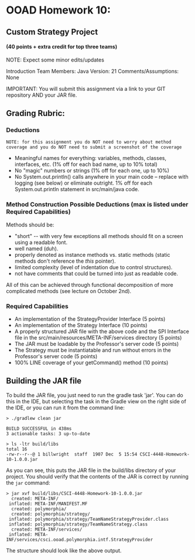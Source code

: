 # OOAD Homework 10:
## Custom Strategy Project
#### (40 points + extra credit for top three teams)

NOTE: Expect some minor edits/updates

Introduction
Team Members:
Java Version: 21
Comments/Assumptions: None

IMPORTANT: You will submit this assignment via a link to your GIT repository AND your JAR file.

## Grading Rubric:

### Deductions

    NOTE: for this assignment you do NOT need to worry about method coverage and you do NOT need to submit a screenshot of the coverage

* Meaningful names for everything: variables, methods, classes, interfaces, etc. (1% off for each bad name, up to 10% total)
* No "magic" numbers or strings (1% off for each one, up to 10%)
* No System.out.println() calls anywhere in your main code – replace with logging (see below) or eliminate outright. 1% off for each System.out.println statement in src/main/java code.

### Method Construction Possible Deductions (max is listed under Required Capabilities)

Methods should be:
* "short" -- with very few exceptions all methods should fit on a screen using a readable font.
* well named (duh).
* properly denoted as instance methods vs. static methods (static methods don't reference the _this_ pointer).
* limited complexity (level of indentation due to control structures).
* not have comments that could be turned into just as readable code.

All of this can be achieved through functional decomposition of more complicated methods (see lecture on October 2nd).

### Required Capabilities

* An implementation of the StrategyProvider Interface (5 points)
* An implementation of the Strategy Interface (10 points)
* A properly structured JAR file with the above code and the SPI Interface file in the src/main/resources/META-INF/services directory (5 points)
* The JAR must be loadable by the Professor's server code (5 points)
* The Strategy must be instantiatable and run without errors in the Professor's server code (5 points)
* 100% LINE coverage of your getCommand() method (10 points)

## Building the JAR file

To build the JAR file, you just need to run the gradle task 'jar'. You can do this in the 
IDE, but selecting the task in the Gradle view on the right side of the IDE, or you can run
it from the command line:

```shell
> ./gradlew clean jar

BUILD SUCCESSFUL in 438ms
3 actionable tasks: 3 up-to-date

> ls -ltr build/libs
total 16
-rw-r--r--@ 1 billwright  staff  1907 Dec  5 15:54 CSCI-4448-Homework-10-1.0.0.jar
```

As you can see, this puts the JAR file in the build/libs directory of your project.
You should verify that the contents of the JAR is correct by running the `jar` command:

```shell
> jar xvf build/libs/CSCI-4448-Homework-10-1.0.0.jar
  created: META-INF/
 inflated: META-INF/MANIFEST.MF
  created: polymorphia/
  created: polymorphia/strategy/
 inflated: polymorphia/strategy/TeamNameStrategyProvider.class
 inflated: polymorphia/strategy/TeamNameStrategy.class
  created: META-INF/services/
 inflated: META-INF/services/csci.ooad.polymorphia.intf.StrategyProvider
```

The structure should look like the above output.
